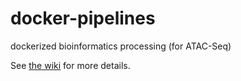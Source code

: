 # docker-pipelines
dockerized bioinformatics processing (for ATAC-Seq)

See [the wiki](https://github.com/greysAcademicCode/docker-pipelines/wiki) for more details.
